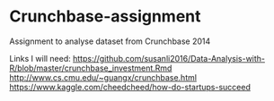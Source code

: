 # Crunchbase-assignment
Assignment to analyse dataset from Crunchbase 2014


Links I will need:
https://github.com/susanli2016/Data-Analysis-with-R/blob/master/crunchbase_investment.Rmd
http://www.cs.cmu.edu/~guangx/crunchbase.html
https://www.kaggle.com/cheedcheed/how-do-startups-succeed